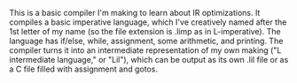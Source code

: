 This is a basic compiler I'm making to learn about IR optimizations. It 
compiles a basic imperative language, which I've creatively named after the 1st
letter of my name (so the file extension is .limp as in L-imperative). The 
language has if/else, while, assignment, some arithmetic, and printing. 
The compiler turns it into an intermediate representation
of my own making ("L intermediate language," or "Lil"), which can be output
as its own .lil file or as a C file filled with assignment and gotos.

